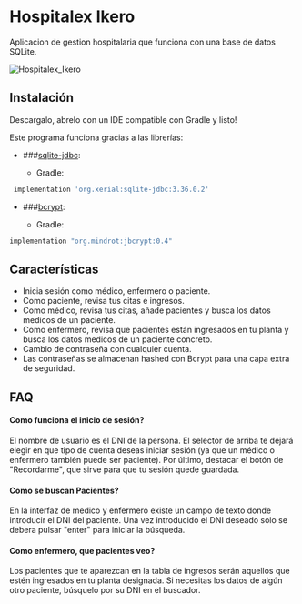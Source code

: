 # Hospitalex Ikero

Aplicacion de gestion hospitalaria que funciona con una base de datos SQLite.

![Hospitalex_Ikero](https://icon-library.com/images/hospital-cross-icon/hospital-cross-icon-20.jpg)

## Instalación

Descargalo, abrelo con un IDE compatible con Gradle y listo!

Este programa funciona gracias a las librerías:

- ###[sqlite-jdbc](https://github.com/xerial/sqlite-jdbc):

    - Gradle:
```bash
 implementation 'org.xerial:sqlite-jdbc:3.36.0.2'
```

- ###[bcrypt](https://github.com/patrickfav/bcrypt):

    - Gradle:
```bash
implementation "org.mindrot:jbcrypt:0.4"
```

## Características

- Inicia sesión como médico, enfermero o paciente.
- Como paciente, revisa tus citas e ingresos.
- Como médico, revisa tus citas, añade pacientes y busca los datos medicos de un paciente.
- Como enfermero, revisa que pacientes están ingresados en tu planta y busca los datos medicos de un paciente concreto. 
- Cambio de contraseña con cualquier cuenta.
- Las contraseñas se almacenan hashed con Bcrypt para una capa extra de seguridad.

## FAQ

#### Como funciona el inicio de sesión?

El nombre de usuario es el DNI de la persona. El selector de arriba te dejará elegir en que tipo de cuenta deseas iniciar sesión (ya que un médico o enfermero también puede ser paciente). 
Por último, destacar el botón de "Recordarme", que sirve para que tu sesión quede guardada.
#### Como se buscan Pacientes?

En la interfaz de medico y enfermero existe un campo de texto donde introducir el DNI del paciente. Una vez introducido el DNI deseado solo se debera pulsar "enter" para iniciar la búsqueda.

#### Como enfermero, que pacientes veo?

Los pacientes que te aparezcan en la tabla de ingresos serán aquellos que estén ingresados en tu planta designada. Si necesitas los datos de algún otro paciente, búsquelo por su DNI en el buscador.

